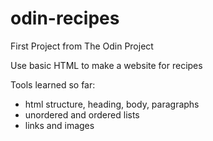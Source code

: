 # odin-recipes
First Project from The Odin Project

Use basic HTML to make a website for recipes

Tools learned so far:
  - html structure, heading, body, paragraphs
  - unordered and ordered lists
  - links and images